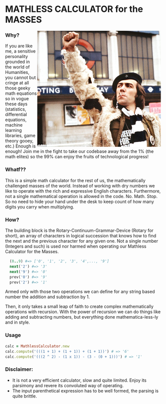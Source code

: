 MATHLESS CALCULATOR for the MASSES
==================================

<img src="./public/power_to_the_mathless.png" align="right"/>

### Why?

If you are like me, a sensitive personality grounded in the world of Humanities, you cannot but cringe at all those geeky math equations so in vogue these days (statistics, differential equations, machine learning libraries, game theory gooey, etc.) Enough is enough! Join me in the fight to take our codebase away from the 1% (the math elites) so the 99% can enjoy the fruits of technological progress!

### Whatf??

This is a simple math calculator for the rest of us, the mathematically challenged masses of the world. Instead of working with dry numbers we like to operate with the rich and expressive English characters. Furthermore, not a single mathematical operation is allowed in the code. No. Math. Stop. So no need to hide your hand under the desk to keep count of how many digits you carry when multiplying.

### How?

The building block is the Rotary-Continuum-Grammar-Device (Rotary for short), an array of characters in logical succession that knows how to find the next and the previous character for any given one. Not a single number (Integers and such) is used nor harmed when operating our Mathless Calculator for the Masses.

```ruby
  (0..9) #=> ['0', '1', '2', '3', '4',..., '9']
  next('2') #=> '3'
  next('9') #=> '0'
  prev('0') #=> '9'
  prev('2') #=> '1'
```

Armed only with those two operations we can define for any string based number the addition and subtraction by 1.

Then, it only takes a small leap of faith to create complex mathematically operations with recursion. With the power of recursion we can do things like adding and subtracting numbers, but everything done mathematica-less-ly and in style.

### Usage

```ruby
calc = MathlessCalculator.new
calc.compute('(((1 + 1) + (1 + 1)) + (1 + 1))') # => '6'
calc.compute('(((2 ^ 2) - (1 x 1)) - (3 - (0 + 1)))') # => '1'
```

### Disclaimer:

- It is not a very efficient calculator, slow and quite limited. Enjoy its parsimony and revere its convoluted way of operating.
- The input parenthetical expression has to be well formed, the parsing is quite brittle.

